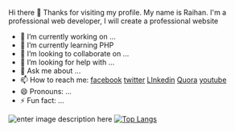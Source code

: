 Hi there 👋 Thanks for visiting my profile.
My name is Raihan. I'm a professional web developer, І will create a professional website

- 🔭 I’m currently working on ...
- 🌱 I’m currently learning PHP
- 👯 I’m looking to collaborate on ...
- 🤔 I’m looking for help with ...
- 💬 Ask me about ...
- 📫 How to reach me: [facebook](https://www.facebook.com/raihan.mahmudi.50/) [twitter](https://twitter.com/mdabraihan40)  [LInkedin](https://www.linkedin.com/in/raihaninfo/)  [Quora](https://bn.quora.com/profile/Raihan-Mahmudi)  [youtube](https://www.youtube.com/channel/UCGVxeXuClUmtALDJcIlTIMw)  
- 😄 Pronouns: ...
- ⚡ Fun fact: ...




![enter image description here](https://github-readme-stats.vercel.app/api?username=raihaninfo&&show_icons=true&title_color=ffffff&icon_color=bb2acf&text_color=daf7dc&bg_color=151515)
[![Top Langs](https://github-readme-stats.vercel.app/api/top-langs/?username=raihaninfo)](https://github.com/raihaninfo/github-readme-stats)



